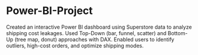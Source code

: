 # Power-BI-Project
Created an interactive Power BI dashboard using Superstore data to analyze shipping cost leakages. Used Top-Down (bar, funnel, scatter) and Bottom-Up (tree map, donut) approaches with DAX. Enabled users to identify outliers, high-cost orders, and optimize shipping modes.
